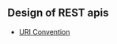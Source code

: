 ## Design of REST apis

- [URI Convention](https://stackoverflow.com/questions/10302179/hyphen-underscore-or-camelcase-as-word-delimiter-in-uris)